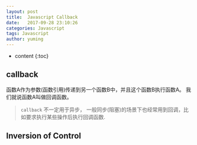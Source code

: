 ```yaml
---
layout: post
title:  Javascript Callback
date:   2017-09-28 23:10:26
categories: Javascript
tags: Javascript
author: yuming
---
```


* content
{:toc}

## callback
函数A作为参数(函数引用)传递到另一个函数B中，并且这个函数B执行函数A。 我们就说函数A叫做回调函数。
> `callback` 不一定用于异步， 一般同步(阻塞)的场景下也经常用到回调，比如要求执行某些操作后执行回调函数.

## Inversion of Control

